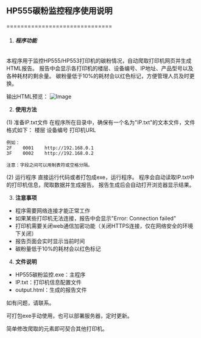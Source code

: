 ## **HP555碳粉监控程序使用说明**

==============================

1. ###### **程序功能**

本程序用于监控HP555/HP553打印机的碳粉情况，自动爬取打印机网页并生成HTML报告。
报告中会显示各打印机的楼层、设备编号、IP地址、产品型号以及各种耗材的剩余量。
碳粉量低于10%的耗材会以红色标记，方便管理人员及时更换。

输出HTML预览：
![Image](https://github.com/user-attachments/assets/2758b109-766d-492c-852f-a8c74a6ccc34)

2. **使用方法**

(1) 准备IP.txt文件
    在程序所在目录中，确保有一个名为"IP.txt"的文本文件，文件格式如下：
    楼层    设备编号    打印机URL

    例如：
    2F    0001    http://192.168.0.1
    3F    0002    http://192.168.0.2

    注意：字段之间可以用制表符或空格分隔。

(2) 运行程序
    直接运行代码或者打包成exe，运行程序。
    程序会自动读取IP.txt中的打印机信息，爬取数据并生成报告。
    报告生成后会自动打开浏览器显示结果。


3. **注意事项**

* 程序需要网络连接才能正常工作
* 如果某些打印机无法连接，报告中会显示"Error: Connection failed"
* 打印机需要关闭web通信加密功能（关闭HTTPS连接，仅在网络安全的环境下关闭）
* 报告页面会实时显示当前时间
* 碳粉量低于10%的耗材会以红色标记

4. **文件说明**

* HP555碳粉监控.exe：主程序
* IP.txt：打印机信息配置文件
* output.html：生成的报告文件

如有问题，请联系。

可打包exe手动使用，也可以部署服务器，定时更新。

简单修改爬取的元素即可契合其他打印机。
